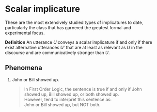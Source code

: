 # Scalar implicature 

These are the most extensively studied types of implicatures to date, particularly the class that has garnered the greatest formal and experimental focus.

**Definition** An utterance *U* conveys a scalar implicature if and only if there exist alternative utterances *U*' that are at least as relevant as *U* in the discourse and are communicatively stronger than *U*.

## Phenomena

1. John or Bill showed up.

   > In First Order Logic, the sentence is true if and only if John showed up, Bill showed up, or both showed up. <br>
   > However, tend to interpret this sentence as: <br>
   > John or Bill showed up, but NOT both. 
